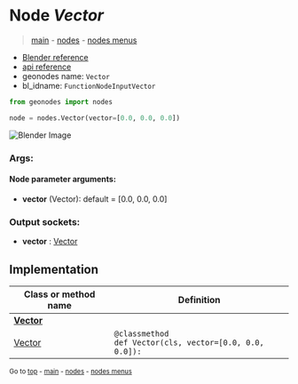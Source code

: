# Node *Vector*

> [main](../index.md) - [nodes](nodes.md) - [nodes menus](nodes_menus.md)

- [Blender reference](https://docs.blender.org/manual/en/latest/modeling/geometry_nodes/input/vector.html)
- [api reference](https://docs.blender.org/api/current/bpy.types.FunctionNodeInputVector.html)
- geonodes name: `Vector`
- bl_idname: `FunctionNodeInputVector`

```python
from geonodes import nodes

node = nodes.Vector(vector=[0.0, 0.0, 0.0])
```

![Blender Image](https://docs.blender.org/manual/en/latest/_images/node-types_FunctionNodeInputVector.webp)

### Args:

#### Node parameter arguments:

- **vector** (Vector): default = [0.0, 0.0, 0.0]

### Output sockets:

- **vector** : [Vector](Vector.md)

## Implementation

| Class or method name | Definition |
|----------------------|------------|
| **[Vector](Vector.md)** |
| [Vector](Vector.md#Vector) | `@classmethod`<br> `def Vector(cls, vector=[0.0, 0.0, 0.0]):` |

<sub>Go to [top](#node-Vector) - [main](../index.md) - [nodes](nodes.md) - [nodes menus](nodes_menus.md)</sub>

